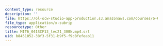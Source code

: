 ```yaml
---
content_type: resource
description: ''
file: https://ol-ocw-studio-app-production.s3.amazonaws.com/courses/6-041sc-probabilistic-systems-analysis-and-applied-probability-fall-2013/b845105238f35f31b9f5f9c8fefeab11_MIT6_041SCF13_lec21_300k.mp4.vtt
file_type: application/x-subrip
resourcetype: Other
title: MIT6_041SCF13_lec21_300k.mp4.srt
uid: b8451052-38f3-5f31-b9f5-f9c8fefeab11
---
```

